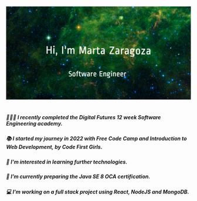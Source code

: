 ![banner](/image/githubBanner.jpg)
</br></br>

##### 👩🏻‍💻 I recently completed the Digital Futures 12 week Software Engineering academy.
##### 📚 I started my journey in 2022 with Free Code Camp and Introduction to Web Development, by Code First Girls.
##### 👀 I'm interested in learning further technologies.
##### 🌱 I’m currently preparing the Java SE 8 OCA certification.
##### 💻 I'm working on a full stack project using React, NodeJS and MongoDB.
